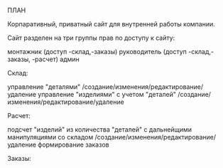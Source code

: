 ПЛАН

Корпаративный, приватный сайт для внутренней работы компании.

Cайт разделен на три группы прав по доступу к сайту:

  монтажник (доступ -склад,-заказы)
  руководитель (доступ -склад,-заказы, -расчет)
  админ

Склад:

  управление "деталями" /создание/изменения/редактирование/удаление
  управление "изделиями" с учетом "деталей" /создание/изменения/редактирование/удаление

Расчет:

  подсчет "изделий" из количества "деталей" с дальнейщими манипуляциями со складом /создание/изменения/редактирование/удаление
  формирование заказов

Заказы:
